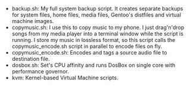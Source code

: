 * backup.sh: My full system backup script. It creates separate backups for system files, home files, media files, Gentoo's distfiles and virtual machine images.
* copymusic.sh: I use this to copy music to my phone. I just drag'n'drop songs from my media player into a terminal window while the script is running. I store my music in lossless format, so this script calls the copymusic_encode.sh script in parallel to encode files on fly.
* copymusic_encode.sh: Encodes and tags a source audio file to destination file.
* dosbox.sh: Set's CPU affinity and runs DosBox on single core with performance governor.
* kvm: Kernel-based Virtual Machine scripts.
